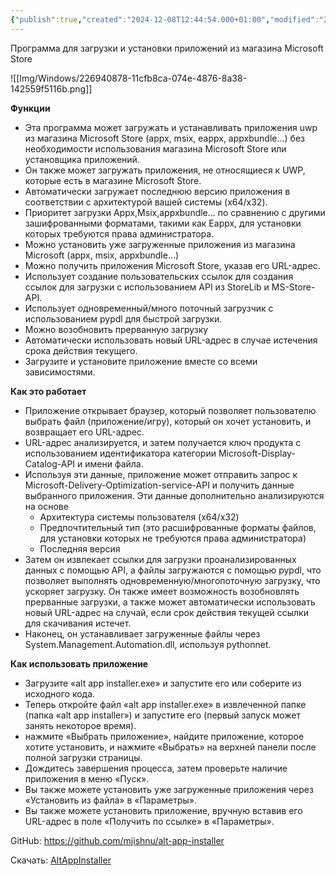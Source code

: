 ```yaml
---
{"publish":true,"created":"2024-12-08T12:44:54.000+01:00","modified":"2025-07-06T23:51:16.575+02:00","tags":["Windows","Утилиты","Git"],"cssclasses":""}
---
```


Программа для загрузки и установки приложений из магазина Microsoft Store

![[Img/Windows/226940878-11cfb8ca-074e-4876-8a38-142559f5116b.png]]

**Функции**

- Эта программа может загружать и устанавливать приложения uwp из магазина Microsoft Store (appx, msix, eappx, appxbundle...) без необходимости использования магазина Microsoft Store или установщика приложений.
- Он также может загружать приложения, не относящиеся к UWP, которые есть в магазине Microsoft Store.
- Автоматически загружает последнюю версию приложения в соответствии с архитектурой вашей системы (x64/x32).
- Приоритет загрузки Appx,Msix,appxbundle... по сравнению с другими зашифрованными форматами, такими как Eappx, для установки которых требуются права администратора.
- Можно установить уже загруженные приложения из магазина Microsoft (appx, msix, appxbundle...)
- Можно получить приложения Microsoft Store, указав его URL-адрес.
- Использует создание пользовательских ссылок для создания ссылок для загрузки с использованием API из StoreLib и MS-Store-API.
- Использует одновременный/много поточный загрузчик с использованием pypdl для быстрой загрузки.
- Можно возобновить прерванную загрузку
- Автоматически использовать новый URL-адрес в случае истечения срока действия текущего.
- Загрузите и установите приложение вместе со всеми зависимостями.

**Как это работает**

- Приложение открывает браузер, который позволяет пользователю выбрать файл (приложение/игру), который он хочет установить, и возвращает его URL-адрес.
- URL-адрес анализируется, и затем получается ключ продукта с использованием идентификатора категории Microsoft-Display-Catalog-API и имени файла.
- Используя эти данные, приложение может отправить запрос к Microsoft-Delivery-Optimization-service-API и получить данные выбранного приложения. Эти данные дополнительно анализируются на основе
    - Архитектура системы пользователя (x64/x32)
    - Предпочтительный тип (это расшифрованные форматы файлов, для установки которых не требуются права администратора)
    - Последняя версия
- Затем он извлекает ссылки для загрузки проанализированных данных с помощью API, а файлы загружаются с помощью pypdl, что позволяет выполнять одновременную/многопоточную загрузку, что ускоряет загрузку. Он также имеет возможность возобновлять прерванные загрузки, а также может автоматически использовать новый URL-адрес на случай, если срок действия текущей ссылки для скачивания истечет.
- Наконец, он устанавливает загруженные файлы через System.Management.Automation.dll, используя pythonnet.

**Как использовать приложение**

- Загрузите «alt app installer.exe» и запустите его или соберите из исходного кода.
- Теперь откройте файл «alt app installer.exe» в извлеченной папке (папка «alt app installer») и запустите его (первый запуск может занять некоторое время).
- нажмите «Выбрать приложение», найдите приложение, которое хотите установить, и нажмите «Выбрать» на верхней панели после полной загрузки страницы.
- Дождитесь завершения процесса, затем проверьте наличие приложения в меню «Пуск».
- Вы также можете установить уже загруженные приложения через «Установить из файла» в «Параметры».
- Вы также можете установить приложение, вручную вставив его URL-адрес в поле «Получить по ссылке» в «Параметры».

GitHub: https://github.com/mjishnu/alt-app-installer

Скачать: [AltAppInstaller](https://github.com/mjishnu/alt-app-installer/releases/download/v2.6.9/alt.app.installer.exe)
